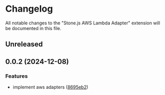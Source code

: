 # Changelog

All notable changes to the "Stone.js AWS Lambda Adapter" extension will be documented in this file.

## Unreleased


## 0.0.2 (2024-12-08)


### Features

* implement aws adapters ([8695eb2](https://github.com/stonemjs/aws-lambda-http-adapter/commit/8695eb2c7960769d56015943ac0839e787f176d2))
